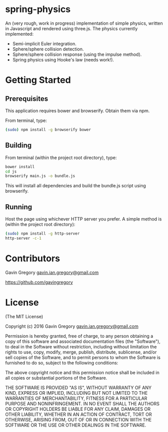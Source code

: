 # spring-physics

An (very rough, work in progress) implementation of simple physics, written in Javascript and rendered using three.js. The physics currently implemented: 
* Semi-implicit Euler integration.
* Sphere/sphere collision detection.
* Sphere/sphere collision response (using the impulse method).
* Spring physics using Hooke's law (needs work!).


# Getting Started


## Prerequisites
This application requires bower and browserify. Obtain them via npm.

From terminal, type:
```bash
(sudo) npm install -g browserify bower
```


## Building
From terminal (within the project root directory), type:
```bash
bower install
cd js
browserify main.js -o bundle.js
```
This will install all dependencies and build the bundle.js script using browserify.

## Running
Host the page using whichever HTTP server you prefer. A simple method is (within the project root directory):
```bash
(sudo) npm install -g http-server
http-server -c-1
```


# Contributors

Gavin Gregory <gavin.ian.gregory@gmail.com>

<https://github.com/gavingregory>


# License
(The MIT License)

Copyright (c) 2016 Gavin Gregory <gavin.ian.gregory@gmail.com>


Permission is hereby granted, free of charge, to any person obtaining a copy
of this software and associated documentation files (the "Software"), to deal
in the Software without restriction, including without limitation the rights
to use, copy, modify, merge, publish, distribute, sublicense, and/or sell
copies of the Software, and to permit persons to whom the Software is
furnished to do so, subject to the following conditions:


The above copyright notice and this permission notice shall be included in all
copies or substantial portions of the Software.


THE SOFTWARE IS PROVIDED "AS IS", WITHOUT WARRANTY OF ANY KIND, EXPRESS OR
IMPLIED, INCLUDING BUT NOT LIMITED TO THE WARRANTIES OF MERCHANTABILITY,
FITNESS FOR A PARTICULAR PURPOSE AND NONINFRINGEMENT. IN NO EVENT SHALL THE
AUTHORS OR COPYRIGHT HOLDERS BE LIABLE FOR ANY CLAIM, DAMAGES OR OTHER
LIABILITY, WHETHER IN AN ACTION OF CONTRACT, TORT OR OTHERWISE, ARISING FROM,
OUT OF OR IN CONNECTION WITH THE SOFTWARE OR THE USE OR OTHER DEALINGS IN THE
SOFTWARE.
